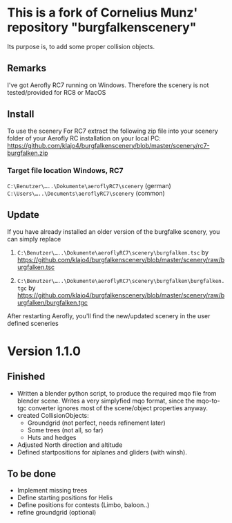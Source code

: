 # This is a fork of Cornelius Munz' repository "burgfalkenscenery"
Its purpose is, to add some proper collision objects.

## Remarks
I've got Aerofly RC7 running on Windows.
Therefore the scenery is not tested/provided for RC8 or MacOS


## Install
To use the scenery For RC7 extract the following zip file into your scenery folder of your Aerofly RC installation on your local PC:
https://github.com/klajo4/burgfalkenscenery/blob/master/scenery/rc7-burgfalken.zip


### Target file location Windows, RC7
```C:\Benutzer\…..\Dokumente\aeroflyRC7\scenery``` (german)
```C:\Users\…..\Documents\aeroflyRC7\scenery```    (common)


## Update
If you have already installed an older version of the burgfalke scenery, you can simply replace
1.	```C:\Benutzer\…..\Dokumente\aeroflyRC7\scenery\burgfalken.tsc``` 
	by https://github.com/klajo4/burgfalkenscenery/blob/master/scenery/raw/burgfalken.tsc
	
2.	```C:\Benutzer\…..\Dokumente\aeroflyRC7\scenery\burgfalken\burgfalken.tgc``` 
	by https://github.com/klajo4/burgfalkenscenery/blob/master/scenery/raw/burgfalken/burgfalken.tgc 



After restarting Aerofly, you'll find the new/updated scenery in the user defined sceneries




# Version 1.1.0

## Finished
- Written a blender python script, to produce the required mqo file from blender scene.
  Writes a very simplyfied mqo format, since the mqo-to-tgc converter ignores most of the scene/object properties anyway.
- created CollisionObjects:
	- Groundgrid (not perfect, needs refinement later)
	- Some trees (not all, so far)
	- Huts and hedges
- Adjusted North direction and altitude 
- Defined startpositions for aiplanes and gliders (with winsh).

## To be done
- Implement missing trees 
- Define starting positions for Helis
- Define positions for contests (Limbo, baloon..)
- refine groundgrid (optional)

